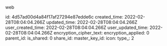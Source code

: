 web

id: 4d57ad00d4a84f17af27294e87edde6c
created_time: 2022-02-28T08:04:04.266Z
updated_time: 2022-02-28T08:04:04.266Z
user_created_time: 2022-02-28T08:04:04.266Z
user_updated_time: 2022-02-28T08:04:04.266Z
encryption_cipher_text: 
encryption_applied: 0
parent_id: 
is_shared: 0
share_id: 
master_key_id: 
icon: 
type_: 2